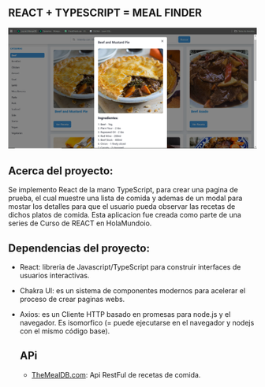 ## REACT + TYPESCRIPT = MEAL FINDER 

  ![image alt](https://github.com/sebastiancharris21/MealFinder/blob/4243b778bb4a08c6a47ab12756305bf92dfcf18c/mealModal.PNG)

## Acerca del proyecto:
Se implemento React de la mano TypeScript, para crear una pagina de prueba, el cual muestre una lista de comida y ademas de un modal para mostar los detalles para que el usuario pueda observar  las recetas de dichos platos de comida.
Esta aplicacion fue creada como parte de una series de Curso de REACT en HolaMundoio.

## Dependencias del proyecto:
- React: libreria de Javascript/TypeScript para construir interfaces de usuarios interactivas.
- Chakra UI: es un sistema de componentes modernos para acelerar el proceso de crear paginas webs.
- Axios: es un Cliente HTTP basado en promesas para node.js y el navegador. Es isomorfico (= puede ejecutarse en el navegador y nodejs con el mismo código base).


  ## APi
  - [TheMealDB.com](https://www.themealdb.com/api.php):  Api RestFul de recetas de comida. 


